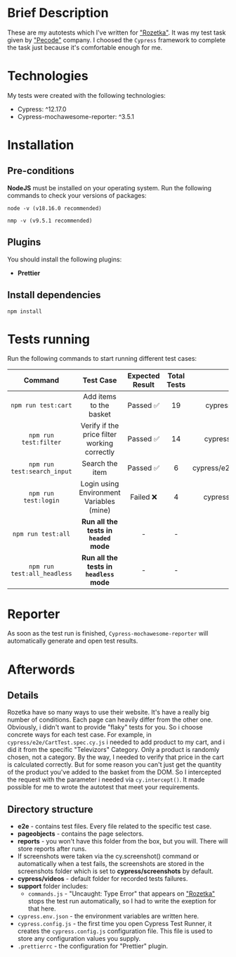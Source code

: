 # Brief Description

These are my autotests which I've written for ["Rozetka"](https://rozetka.com.ua/ua/). It was my test task given by ["Pecode"](https://pecodesoftware.com/) company. I choosed the `Cypress` framework to complete the task just because it's comfortable enough for me.

# Technologies

My tests were created with the following technologies:

-  Cypress: ^12.17.0
-  Cypress-mochawesome-reporter: ^3.5.1

# Installation

## Pre-conditions

**NodeJS** must be installed on your operating system.
Run the following commands to check your versions of packages:

```
node -v (v18.16.0 recommended)
```

```
nmp -v (v9.5.1 recommended)
```

## Plugins

You should install the following plugins:

-  **Prettier**

## Install dependencies

```
npm install
```

# Tests running

Run the following commands to start running different test cases:

|           Command           |                  Test Case                   | Expected Result | Total Tests |               Test File                |
| :-------------------------: | :------------------------------------------: | :-------------: | :---------: | :------------------------------------: |
|     `npm run test:cart`     |           Add items to the basket            |    Passed ✅    |     19      |    cypress/e2e/CartTest.spec.cy.js     |
|    `npm run test:filter`    | Verify if the price filter working correctly |    Passed ✅    |     14      |   cypress/e2e/FilterTest.spec.cy.js    |
| `npm run test:search_input` |               Search the item                |    Passed ✅    |      6      | cypress/e2e/SearchInputTest.spec.cy.js |
|    `npm run test:login`     |   Login using Environment Variables (mine)   |    Failed ❌    |      4      |    cypress/e2e/LoginTest.spec.cy.js    |
|     `npm run test:all`      |    **Run all the tests in `headed` mode**    |        -        |      -      |                   -                    |
| `npm run test:all_headless` |   **Run all the tests in `headless` mode**   |        -        |      -      |                   -                    |

# Reporter

As soon as the test run is finished, `Cypress-mochawesome-reporter` will automatically generate and open test results.

# Afterwords

## Details

Rozetka have so many ways to use their website. It's have a really big number of conditions. Each page can heavily differ from the other one. Obviously, i didn't want to provide "flaky" tests for you. So i choose concrete ways for each test case. For example, in `cypress/e2e/CartTest.spec.cy.js` i needed to add product to my cart, and i did it from the specific "Televizors" Category. Only a product is randomly chosen, not a category. By the way, I needed to verify that price in the cart is calculated correctly. But for some reason you can't just get the quantity of the product you've added to the basket from the DOM. So I intercepted the request with the parameter i needed via `cy.intercept()`. It made possible for me to wrote the autotest that meet your requirements.

## Directory structure

-  **e2e** - contains test files. Every file related to the specific test case.
-  **pageobjects** - contains the page selectors.
-  **reports** - you won't have this folder from the box, but you will. There will store reports after runs.
-  If screenshots were taken via the cy.screenshot() command or automatically when a test fails, the screenshots are stored in the screenshots folder which is set to **cypress/screenshots** by default.
-  **cypress/videos** - default folder for recorded tests failures.
-  **support** folder includes:
   -  `commands.js` - "Uncaught: Type Error" that appears on ["Rozetka"](https://rozetka.com.ua/ua/) stops the test run automatically, so I had to write the exeption for that here.
-  `cypress.env.json` - the environment variables are written here.
-  `cypress.config.js` - the first time you open Cypress Test Runner, it creates the `cypress.config.js` configuration file. This file is used to store any configuration values you supply.
-  `.prettierrc` - the configuration for "Prettier" plugin.
